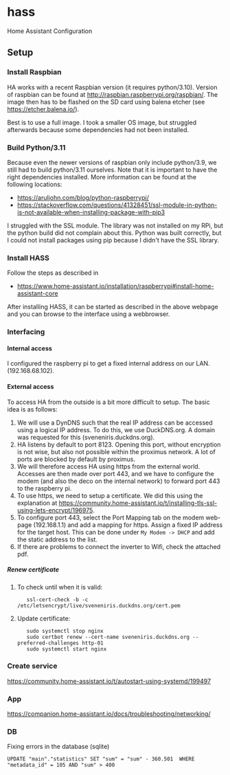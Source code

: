 # hass
Home Assistant Configuration 


## Setup

### Install Raspbian

HA works with a recent Raspbian version (it requires python/3.10). Version of raspbian can be found at http://raspbian.raspberrypi.org/raspbian/.
The image then has to be flashed on the SD card using balena etcher (see https://etcher.balena.io/).

Best is to use a full image. I took a smaller OS image, but struggled afterwards because some dependencies had not been installed. 

### Build Python/3.11

Because even the newer versions of raspbian only include python/3.9, we still had to build python/3.11 ourselves. Note that it is important to have the right dependencies installed.
More information can be found at the following locations: 

- https://aruljohn.com/blog/python-raspberrypi/
- https://stackoverflow.com/questions/41328451/ssl-module-in-python-is-not-available-when-installing-package-with-pip3

I struggled with the SSL module. The library was not installed on my RPi, but the python build did not complain about this. Python was built correctly, but I could not install packages using pip because I didn't have the SSL library.

### Install HASS

Follow the steps as described in 
- https://www.home-assistant.io/installation/raspberrypi#install-home-assistant-core

After installing HASS, it can be started as described in the above webpage and you can browse to the interface using a webbrowser. 

### Interfacing

#### Internal access

I configured the raspberry pi to get a fixed internal address on our LAN. (192.168.68.102). 

#### External access

To access HA from the outside is a bit more difficult to setup. 
The basic idea is as follows: 

1. We will use a DynDNS such that the real IP address can be accessed using a logical IP address. To do this, we use DuckDNS.org. A domain was requested for this (sveneniris.duckdns.org).
2. HA listens by default to port 8123. Opening this port, without encryption is not wise, but also not possible within the proximus network. A lot of ports are blocked by default by proximus.
3. We will therefore access HA using https from the external world. Accesses are then made over port 443, and we have to configure the modem (and also the deco on the internal network) to forward port 443 to the raspberry pi.
4. To use https, we need to setup a certificate. We did this using the explanation at https://community.home-assistant.io/t/installing-tls-ssl-using-lets-encrypt/196975.
5. To configure port 443, select the Port Mapping tab on the modem web-page (192.168.1.1) and add a mapping for https. Assign a fixed IP address for the target host. This can be done under `My Modem -> DHCP` and add the static address to the list.
6. If there are problems to connect the inverter to Wifi, check the attached pdf. 

##### Renew certificate

1. To check until when it is valid: 
   ```
      ssl-cert-check -b -c /etc/letsencrypt/live/sveneniris.duckdns.org/cert.pem
   ```

2. Update certificate:
   ```
      sudo systemctl stop nginx
      sudo certbot renew --cert-name sveneniris.duckdns.org --preferred-challenges http-01
      sudo systemctl start nginx
   ```

### Create service
https://community.home-assistant.io/t/autostart-using-systemd/199497

### App

https://companion.home-assistant.io/docs/troubleshooting/networking/

### DB

Fixing errors in the database (sqlite)

```
UPDATE "main"."statistics" SET "sum" = "sum" - 360.501  WHERE "metadata_id" = 105 AND "sum" > 400
```
